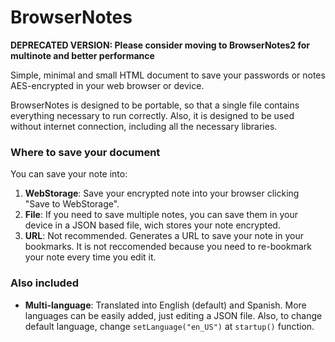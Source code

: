 
# BrowserNotes

**DEPRECATED VERSION: Please consider moving to BrowserNotes2 for multinote and better performance**

Simple, minimal and small HTML document to save your passwords or notes AES-encrypted in your web browser or device.

BrowserNotes is designed to be portable, so that a single file contains everything necessary to run correctly. Also, it is designed to be used without internet connection, including all the necessary libraries.

### Where to save your document
You can save your note into:

 1. **WebStorage**: Save your encrypted note into your browser clicking "Save to WebStorage".
 2. **File**: If you need to save multiple notes, you can save them in your device in a JSON based file, wich stores your note encrypted.
 3. **URL**: Not recommended. Generates a URL to save your note in your bookmarks. It is not reccomended because you need to re-bookmark your note every time you edit it.

### Also included

 - **Multi-language**: Translated into English (default) and Spanish. More languages can be easily added, just editing a JSON file. Also, to change default language, change `setLanguage("en_US")` at `startup()` function.
